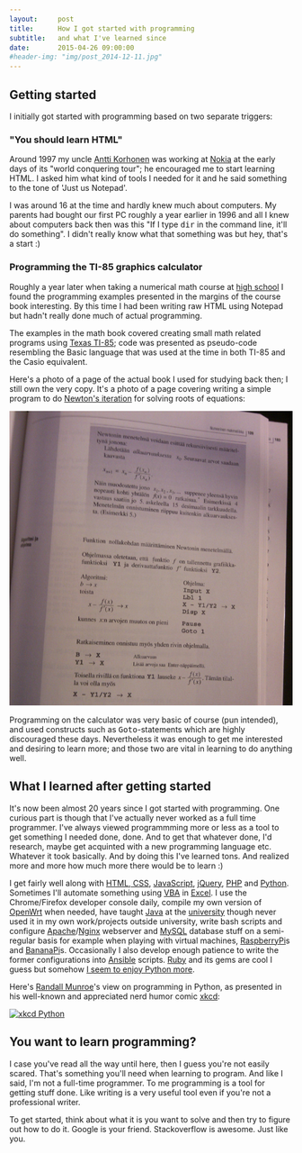 ```yaml
---
layout:     post
title:      How I got started with programming
subtitle:   and what I've learned since
date:       2015-04-26 09:00:00
#header-img: "img/post_2014-12-11.jpg"
---
```



## Getting started

I initially got started with programming based on two separate triggers:

### "You should learn HTML"

Around 1997 my uncle [Antti Korhonen][antti] was working at [Nokia][nokia] at the early days of its "world conquering tour"; he encouraged me to start learning HTML. I asked him what kind of tools I needed for it and he said something to the tone of 'Just us Notepad'.

I was around 16 at the time and hardly knew much about computers. My parents had bought our first PC roughly a year earlier in 1996 and all I knew about computers back then was this "If I type <kbd>dir</kbd> in the command line, it'll do something". I didn't really know what that something was but hey, that's a start :)

### Programming the TI-85 graphics calculator

Roughly a year later when taking a numerical math course at [high school][klassikka] I found the programming examples presented in the margins of the course book interesting. By this time I had been writing raw HTML using Notepad but hadn't really done much of actual programming.

The examples in the math book covered creating small math related programs using [Texas TI-85][ti-85]; code was presented as pseudo-code resembling the Basic language that was used at the time in both TI-85 and the Casio equivalent.

Here's a photo of a page of the actual book I used for studying back then; I still own the very copy. It's a photo of a page covering writing a simple program to do [Newton's iteration][newton] for solving roots of equations:

![Newton's iteration as Basic code for TI-85](/img/ti-85-newton-iteration.jpg)

Programming on the calculator was very basic of course (pun intended), and used constructs such as <kbd>Goto</kbd>-statements which are highly discouraged these days. Nevertheless it was enough to get me interested and desiring to learn more; and those two are vital in learning to do anything well.

## What I learned after getting started

It's now been almost 20 years since I got started with programming. One curious part is though that I've actually never worked as a full time programmer. I've always viewed programmming more or less as a tool to get something I needed done, done. And to get that whatever done, I'd research, maybe get acquinted with a new programming language etc. Whatever it took basically. And by doing this I've learned tons. And realized more and more how much more there would be to learn :)

I get fairly well along with [HTML, CSS][html-css], [JavaScript][js], [jQuery][jQ], [PHP][php] and [Python][python]. Sometimes I'll automate something using [VBA][vba] in [Excel][excel]. I use the Chrome/Firefox developer console daily, compile my own version of [OpenWrt][openwrt] when needed, have taught [Java][java] at the [university][jyu] though never used it in my own work/projects outside university, write bash scripts and configure [Apache][apache]/[Nginx][nginx] webserver and [MySQL][mysql] database stuff on a semi-regular basis for example when playing with virtual machines, [RaspberryPi][raspi]s and [BananaPi][bananapi]s. Occasionally I also develop enough patience to write the former configurations into [Ansible][ansible] scripts. [Ruby][ruby] and its gems are cool I guess but somehow [I seem to enjoy Python more][xkcd-python].

Here's [Randall Munroe][randall]'s view on programming in Python, as presented in his well-known and appreciated nerd humor comic [xkcd][xkcd]:

[![xkcd Python](https://imgs.xkcd.com/comics/python.png)][xkcd-python]

## You want to learn programming?

I case you've read all the way until here, then I guess you're not easily scared. That's something you'll need when learning to program. And like I said, I'm not a full-time programmer. To me programming is a tool for getting stuff done. Like writing is a very useful tool even if you're not a professional writer.

To get started, think about what it is you want to solve and then try to figure out how to do it. Google is your friend. Stackoverflow is awesome. Just like you.


[antti]: https://twitter.com/anttikorhonen
[ansible]: http://www.ansible.com/home
[apache]: http://en.wikipedia.org/wiki/Apache_HTTP_Server
[bananapi]: http://www.bananapi.org/
[excel]: http://en.wikipedia.org/wiki/Microsoft_Excel
[html-css]: http://www.codecademy.com/tracks/web
[klassikka]: http://klassikka.fi
[java]: http://www.learnjavaonline.org/
[jQ]: http://www.codecademy.com/tracks/jquery
[js]: http://www.codecademy.com/tracks/javascript
[jyu]: https://www.jyu.fi/it/en
[mysql]: http://en.wikipedia.org/wiki/MySQL
[newton]: http://en.wikipedia.org/wiki/Newton%27s_method
[nginx]: http://en.wikipedia.org/wiki/Nginx
[nokia]: http://www.nokia.com/
[openwrt]: https://openwrt.org/
[php]: http://www.codecademy.com/tracks/php
[python]: http://www.codecademy.com/tracks/python
[ti-85]: http://en.wikipedia.org/wiki/TI-85
[randall]: http://en.wikipedia.org/wiki/Randall_Munroe
[raspi]: https://www.raspberrypi.org/
[ruby]: http://www.codecademy.com/tracks/ruby
[vba]: http://en.wikipedia.org/wiki/Visual_Basic_for_Applications
[xkcd]: http://xkcd.com/
[xkcd-python]: https://xkcd.com/353/